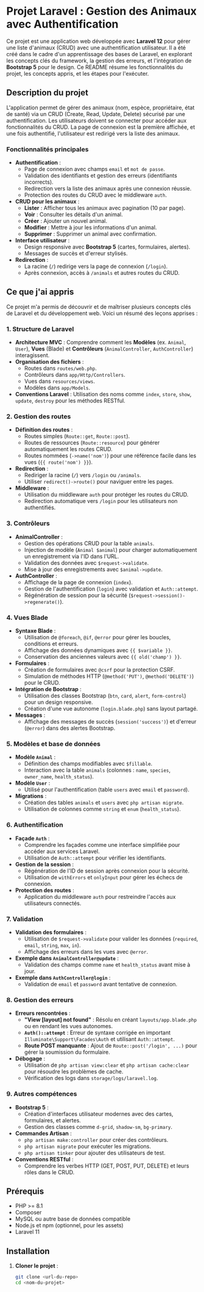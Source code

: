 # Projet Laravel : Gestion des Animaux avec Authentification

Ce projet est une application web développée avec **Laravel 12** pour gérer une liste d'animaux (CRUD) avec une authentification utilisateur. Il a été créé dans le cadre d'un apprentissage des bases de Laravel, en explorant les concepts clés du framework, la gestion des erreurs, et l'intégration de **Bootstrap 5** pour le design. Ce README résume les fonctionnalités du projet, les concepts appris, et les étapes pour l'exécuter.

## Description du projet

L'application permet de gérer des animaux (nom, espèce, propriétaire, état de santé) via un CRUD (Create, Read, Update, Delete) sécurisé par une authentification. Les utilisateurs doivent se connecter pour accéder aux fonctionnalités du CRUD. La page de connexion est la première affichée, et une fois authentifié, l'utilisateur est redirigé vers la liste des animaux.

### Fonctionnalités principales
- **Authentification** :
  - Page de connexion avec champs `email` et `mot de passe`.
  - Validation des identifiants et gestion des erreurs (identifiants incorrects).
  - Redirection vers la liste des animaux après une connexion réussie.
  - Protection des routes du CRUD avec le middleware `auth`.
- **CRUD pour les animaux** :
  - **Lister** : Afficher tous les animaux avec pagination (10 par page).
  - **Voir** : Consulter les détails d'un animal.
  - **Créer** : Ajouter un nouvel animal.
  - **Modifier** : Mettre à jour les informations d'un animal.
  - **Supprimer** : Supprimer un animal avec confirmation.
- **Interface utilisateur** :
  - Design responsive avec **Bootstrap 5** (cartes, formulaires, alertes).
  - Messages de succès et d'erreur stylisés.
- **Redirection** :
  - La racine (`/`) redirige vers la page de connexion (`/login`).
  - Après connexion, accès à `/animals` et autres routes du CRUD.

## Ce que j'ai appris

Ce projet m'a permis de découvrir et de maîtriser plusieurs concepts clés de Laravel et du développement web. Voici un résumé des leçons apprises :

### 1. Structure de Laravel
- **Architecture MVC** : Comprendre comment les **Modèles** (ex. `Animal`, `User`), **Vues** (Blade) et **Contrôleurs** (`AnimalController`, `AuthController`) interagissent.
- **Organisation des fichiers** :
  - Routes dans `routes/web.php`.
  - Contrôleurs dans `app/Http/Controllers`.
  - Vues dans `resources/views`.
  - Modèles dans `app/Models`.
- **Conventions Laravel** : Utilisation des noms comme `index`, `store`, `show`, `update`, `destroy` pour les méthodes RESTful.

### 2. Gestion des routes
- **Définition des routes** :
  - Routes simples (`Route::get`, `Route::post`).
  - Routes de ressources (`Route::resource`) pour générer automatiquement les routes CRUD.
  - Routes nommées (`->name('nom')`) pour une référence facile dans les vues (`{{ route('nom') }}`).
- **Redirection** :
  - Rediriger la racine (`/`) vers `/login` ou `/animals`.
  - Utiliser `redirect()->route()` pour naviguer entre les pages.
- **Middleware** :
  - Utilisation du middleware `auth` pour protéger les routes du CRUD.
  - Redirection automatique vers `/login` pour les utilisateurs non authentifiés.

### 3. Contrôleurs
- **AnimalController** :
  - Gestion des opérations CRUD pour la table `animals`.
  - Injection de modèle (`Animal $animal`) pour charger automatiquement un enregistrement via l'ID dans l'URL.
  - Validation des données avec `$request->validate`.
  - Mise à jour des enregistrements avec `$animal->update`.
- **AuthController** :
  - Affichage de la page de connexion (`index`).
  - Gestion de l'authentification (`login`) avec validation et `Auth::attempt`.
  - Régénération de session pour la sécurité (`$request->session()->regenerate()`).

### 4. Vues Blade
- **Syntaxe Blade** :
  - Utilisation de `@foreach`, `@if`, `@error` pour gérer les boucles, conditions et erreurs.
  - Affichage des données dynamiques avec `{{ $variable }}`.
  - Conservation des anciennes valeurs avec `{{ old('champ') }}`.
- **Formulaires** :
  - Création de formulaires avec `@csrf` pour la protection CSRF.
  - Simulation de méthodes HTTP (`@method('PUT')`, `@method('DELETE')`) pour le CRUD.
- **Intégration de Bootstrap** :
  - Utilisation des classes Bootstrap (`btn`, `card`, `alert`, `form-control`) pour un design responsive.
  - Création d'une vue autonome (`login.blade.php`) sans layout partagé.
- **Messages** :
  - Affichage des messages de succès (`session('success')`) et d'erreur (`@error`) dans des alertes Bootstrap.

### 5. Modèles et base de données
- **Modèle `Animal`** :
  - Définition des champs modifiables avec `$fillable`.
  - Interaction avec la table `animals` (colonnes : `name`, `species`, `owner_name`, `health_status`).
- **Modèle `User`** :
  - Utilisé pour l'authentification (table `users` avec `email` et `password`).
- **Migrations** :
  - Création des tables `animals` et `users` avec `php artisan migrate`.
  - Utilisation de colonnes comme `string` et `enum` (`health_status`).

### 6. Authentification
- **Façade `Auth`** :
  - Comprendre les façades comme une interface simplifiée pour accéder aux services Laravel.
  - Utilisation de `Auth::attempt` pour vérifier les identifiants.
- **Gestion de la session** :
  - Régénération de l'ID de session après connexion pour la sécurité.
  - Utilisation de `withErrors` et `onlyInput` pour gérer les échecs de connexion.
- **Protection des routes** :
  - Application du middleware `auth` pour restreindre l'accès aux utilisateurs connectés.

### 7. Validation
- **Validation des formulaires** :
  - Utilisation de `$request->validate` pour valider les données (`required`, `email`, `string`, `max`, `in`).
  - Affichage des erreurs dans les vues avec `@error`.
- **Exemple dans `AnimalController@update`** :
  - Validation des champs comme `name` et `health_status` avant mise à jour.
- **Exemple dans `AuthController@login`** :
  - Validation de `email` et `password` avant tentative de connexion.

### 8. Gestion des erreurs
- **Erreurs rencontrées** :
  - **"View [layout] not found"** : Résolu en créant `layouts/app.blade.php` ou en rendant les vues autonomes.
  - **`Auth()::attempt`** : Erreur de syntaxe corrigée en important `Illuminate\Support\Facades\Auth` et utilisant `Auth::attempt`.
  - **Route POST manquante** : Ajout de `Route::post('/login', ...)` pour gérer la soumission du formulaire.
- **Débogage** :
  - Utilisation de `php artisan view:clear` et `php artisan cache:clear` pour résoudre les problèmes de cache.
  - Vérification des logs dans `storage/logs/laravel.log`.

### 9. Autres compétences
- **Bootstrap 5** :
  - Création d'interfaces utilisateur modernes avec des cartes, formulaires, et alertes.
  - Gestion des classes comme `d-grid`, `shadow-sm`, `bg-primary`.
- **Commandes Artisan** :
  - `php artisan make:controller` pour créer des contrôleurs.
  - `php artisan migrate` pour exécuter les migrations.
  - `php artisan tinker` pour ajouter des utilisateurs de test.
- **Conventions RESTful** :
  - Comprendre les verbes HTTP (GET, POST, PUT, DELETE) et leurs rôles dans le CRUD.

## Prérequis
- PHP >= 8.1
- Composer
- MySQL ou autre base de données compatible
- Node.js et npm (optionnel, pour les assets)
- Laravel 11

## Installation

1. **Cloner le projet** :
   ```bash
   git clone <url-du-repo>
   cd <nom-du-projet>
